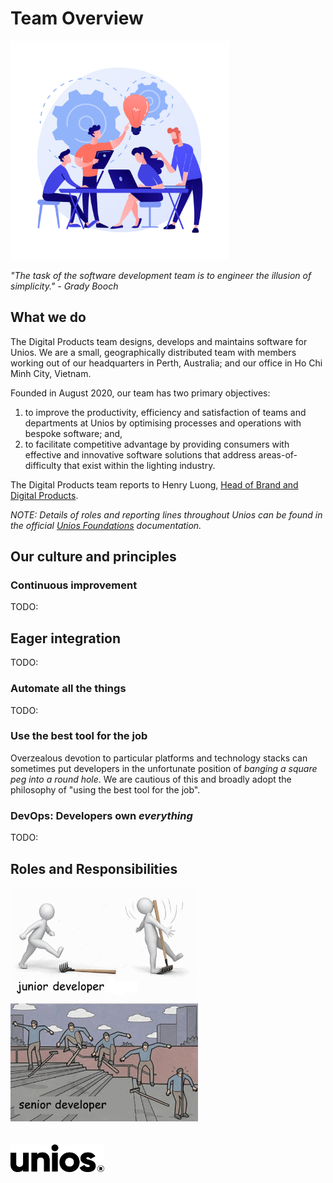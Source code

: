 # Team Overview

<img src="./images/team.jpg" alt="Unios Campfire" width="350px" />

_"The task of the software development team is to engineer the illusion of simplicity." - Grady Booch_

## What we do

The Digital Products team designs, develops and maintains software for Unios. We are a small, geographically distributed team with members working out of our headquarters in Perth, Australia; and our office in Ho Chi Minh City, Vietnam.

Founded in August 2020, our team has two primary objectives:

1. to improve the productivity, efficiency and satisfaction of teams and departments at Unios by optimising processes and operations with bespoke software; and,
1. to facilitate competitive advantage by providing consumers with effective and innovative software solutions that address areas-of-difficulty that exist within the lighting industry.

The Digital Products team reports to Henry Luong, [Head of Brand and Digital Products](https://premiuml.sharepoint.com/sites/australia/Shared%20Documents/Forms/AllItems.aspx?originalPath=aHR0cHM6Ly9wcmVtaXVtbC5zaGFyZXBvaW50LmNvbS86Zjovcy9hdXN0cmFsaWEvRWk2WDdLWERKTDVPaWNUVUkzN0trNHNCRXFkUkE1eEJONjVUMlV1cExGeFh2UT9ydGltZT1LX2dnU3A2YTJVZw&id=%2Fsites%2Faustralia%2FShared%20Documents%2FGeneral%2FUnios%20Foundations%20Documents%2FPerformance%20Profiles%2FBrand%20%26%20Digital%20Products%2FPerformance%20Profile%20%28Head%20of%20Brand%20%26%20Digital%20Products%29%2Epdf&parent=%2Fsites%2Faustralia%2FShared%20Documents%2FGeneral%2FUnios%20Foundations%20Documents%2FPerformance%20Profiles%2FBrand%20%26%20Digital%20Products).

_NOTE: Details of roles and reporting lines throughout Unios can be found in the official [Unios Foundations](https://premiuml.sharepoint.com/sites/australia/Shared%20Documents/Forms/AllItems.aspx?originalPath=aHR0cHM6Ly9wcmVtaXVtbC5zaGFyZXBvaW50LmNvbS86Zjovcy9hdXN0cmFsaWEvRWk2WDdLWERKTDVPaWNUVUkzN0trNHNCRXFkUkE1eEJONjVUMlV1cExGeFh2UT9ydGltZT1LX2dnU3A2YTJVZw&id=%2Fsites%2Faustralia%2FShared%20Documents%2FGeneral%2FUnios%20Foundations%20Documents&viewid=db25c798%2D68c7%2D4fd7%2Da831%2D113869b9c3de) documentation._

## Our culture and principles

### Continuous improvement

TODO:

## Eager integration

TODO:

### Automate all the things

TODO:

### Use the best tool for the job

Overzealous devotion to particular platforms and technology stacks can sometimes put developers in the unfortunate position of _banging a square peg into a round hole_. We are cautious of this and broadly adopt the philosophy of "using the best tool for the job".

### DevOps: Developers own _everything_

TODO:

## Roles and Responsibilities

<img src="./images/junior-developer-senior-developer.png" alt="Unios Campfire" width="300px" />

<br />
<br />
<br />
<img src="./images/unios-wordmark-black.png" alt="Unios" width="150px" />
